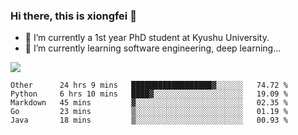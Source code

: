 ### Hi there, this is xiongfei 👋


- 🔭 I’m currently a 1st year PhD student at Kyushu University.
- 🌱 I’m currently learning software engineering, deep learning...

<!--
**Toma62299781/Toma62299781** is a ✨ _special_ ✨ repository because its `README.md` (this file) appears on your GitHub profile.
Here are some ideas to get you started:
-->

![](https://github-readme-stats.vercel.app/api?username=Toma62299781)

<!--START_SECTION:waka-->
```text
Other      24 hrs 9 mins   ██████████████████▓░░░░░░   74.72 % 
Python     6 hrs 10 mins   ████▓░░░░░░░░░░░░░░░░░░░░   19.09 % 
Markdown   45 mins         ▓░░░░░░░░░░░░░░░░░░░░░░░░   02.35 % 
Go         23 mins         ▒░░░░░░░░░░░░░░░░░░░░░░░░   01.19 % 
Java       18 mins         ▒░░░░░░░░░░░░░░░░░░░░░░░░   00.93 % 
```
<!--END_SECTION:waka-->

